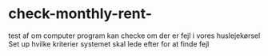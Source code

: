 # check-monthly-rent-
test af om computer program kan checke om der er fejl i vores huslejekørsel
Set up hvilke kriterier systemet skal lede efter for at finde fejl
